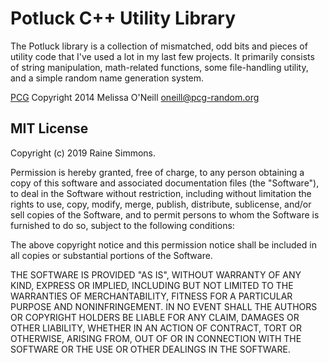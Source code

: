 # Potluck C++ Utility Library

The Potluck library is a collection of mismatched, odd bits and pieces of utility code that I've used a lot in my last few projects. It primarily consists of string manipulation, math-related functions, some file-handling utility, and a simple random name generation system.

[PCG](http://www.pcg-random.org/) Copyright 2014 Melissa O'Neill <oneill@pcg-random.org>


## MIT License

Copyright (c) 2019 Raine Simmons.

Permission is hereby granted, free of charge, to any person obtaining a copy
of this software and associated documentation files (the "Software"), to deal
in the Software without restriction, including without limitation the rights
to use, copy, modify, merge, publish, distribute, sublicense, and/or sell
copies of the Software, and to permit persons to whom the Software is
furnished to do so, subject to the following conditions:

The above copyright notice and this permission notice shall be included in all
copies or substantial portions of the Software.

THE SOFTWARE IS PROVIDED "AS IS", WITHOUT WARRANTY OF ANY KIND, EXPRESS OR
IMPLIED, INCLUDING BUT NOT LIMITED TO THE WARRANTIES OF MERCHANTABILITY,
FITNESS FOR A PARTICULAR PURPOSE AND NONINFRINGEMENT. IN NO EVENT SHALL THE
AUTHORS OR COPYRIGHT HOLDERS BE LIABLE FOR ANY CLAIM, DAMAGES OR OTHER
LIABILITY, WHETHER IN AN ACTION OF CONTRACT, TORT OR OTHERWISE, ARISING FROM,
OUT OF OR IN CONNECTION WITH THE SOFTWARE OR THE USE OR OTHER DEALINGS IN THE
SOFTWARE.
